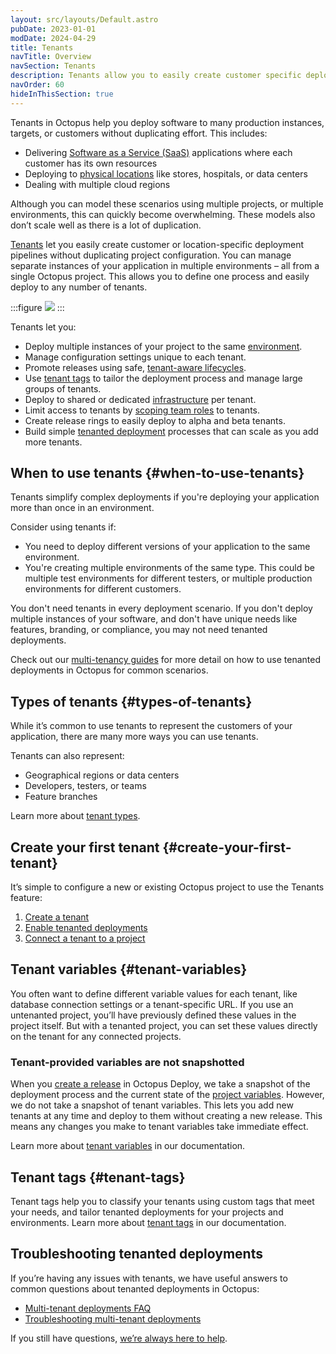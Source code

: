 ```yaml
---
layout: src/layouts/Default.astro
pubDate: 2023-01-01
modDate: 2024-04-29
title: Tenants
navTitle: Overview
navSection: Tenants
description: Tenants allow you to easily create customer specific deployment pipelines without duplicating project configuration.
navOrder: 60
hideInThisSection: true
---
```


Tenants in Octopus help you deploy software to many production instances, targets, or customers without duplicating effort. This includes:

- Delivering [Software as a Service (SaaS)](https://octopus.com/use-case/tenanted-deployments/saas/) applications where each customer has its own resources
- Deploying to [physical locations](/use-case/tenanted-deployments/physical-locations/) like stores, hospitals, or data centers
- Dealing with multiple cloud regions

Although you can model these scenarios using multiple projects, or multiple environments, this can quickly become overwhelming. These models also don’t scale well as there is a lot of duplication.

[Tenants](/features/tenants) let you easily create customer or location-specific deployment pipelines without duplicating project configuration. You can manage separate instances of your application in multiple environments – all from a single Octopus project. This allows you to define one process and easily deploy to any number of tenants. 

:::figure
![](/docs/tenants/images/octopus-tenants-deployments.png)
:::

Tenants let you:

- Deploy multiple instances of your project to the same [environment](/docs/infrastructure/environments).
- Manage configuration settings unique to each tenant.
- Promote releases using safe, [tenant-aware lifecycles](/docs/tenants/tenant-lifecycles).
- Use [tenant tags](/docs/tenants/tenant-tags) to tailor the deployment process and manage large groups of tenants.
- Deploy to shared or dedicated [infrastructure](/docs/tenants/tenant-infrastructure) per tenant.
- Limit access to tenants by [scoping team roles](/docs/tenants/tenant-roles-and-security) to tenants.
- Create release rings to easily deploy to alpha and beta tenants.
- Build simple [tenanted deployment](/use-case/tenanted-deployments) processes that can scale as you add more tenants.

## When to use tenants {#when-to-use-tenants}
Tenants simplify complex deployments if you're deploying your application more than once in an environment.

Consider using tenants if:

- You need to deploy different versions of your application to the same environment.
- You're creating multiple environments of the same type. This could be multiple test environments for different testers, or multiple production environments for different customers.

You don't need tenants in every deployment scenario. If you don't deploy multiple instances of your software, and don't have unique needs like features, branding, or compliance, you may not need tenanted deployments. 

Check out our [multi-tenancy guides](https://octopus.com/docs/tenants/guides) for more detail on how to use tenanted deployments in Octopus for common scenarios.

## Types of tenants {#types-of-tenants}
While it’s common to use tenants to represent the customers of your application, there are many more ways you can use tenants. 

Tenants can also represent:

- Geographical regions or data centers
- Developers, testers, or teams
- Feature branches

Learn more about [tenant types](https://octopus.com/docs/tenants/tenant-types).

## Create your first tenant {#create-your-first-tenant}

It’s simple to configure a new or existing Octopus project to use the Tenants feature:
1. [Create a tenant](/docs/tenants/tenant-creation)
2. [Enable tenanted deployments](/docs/tenants/tenant-creation/tenanted-deployments)
3. [Connect a tenant to a project](/docs/tenants/tenant-creation/connecting-projects)

## Tenant variables {#tenant-variables}
You often want to define different variable values for each tenant, like database connection settings or a tenant-specific URL. If you use an untenanted project, you’ll have previously defined these values in the project itself. But with a tenanted project, you can set these values directly on the tenant for any connected projects.

### Tenant-provided variables are not snapshotted 
When you [create a release](/docs/octopus-rest-api/octopus-cli/create-release/) in Octopus Deploy, we take a snapshot of the deployment process and the current state of the [project variables](https://octopus.com/docs/projects/variables). However, we do not take a snapshot of tenant variables. This lets you add new tenants at any time and deploy to them without creating a new release. This means any changes you make to tenant variables take immediate effect.

Learn more about [tenant variables](/docs/tenants/tenant-variables) in our documentation.

## Tenant tags {#tenant-tags}
Tenant tags help you to classify your tenants using custom tags that meet your needs, and tailor tenanted deployments for your projects and environments. Learn more about [tenant tags](/docs/tenants/tenant-tags) in our documentation.

## Troubleshooting tenanted deployments
If you’re having any issues with tenants, we have useful answers to common questions about tenanted deployments in Octopus:

- [Multi-tenant deployments FAQ](/docs/tenants/tenant-deployment-faq)
- [Troubleshooting multi-tenant deployments](/docs/tenants/troubleshooting-multi-tenant-deployments)

If you still have questions, [we’re always here to help](/support).
